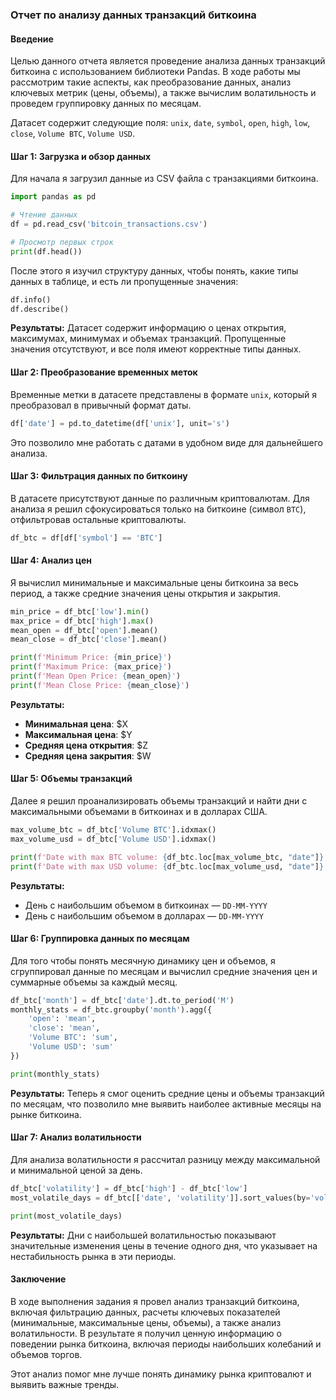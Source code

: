 ### Отчет по анализу данных транзакций биткоина

#### Введение
Целью данного отчета является проведение анализа данных транзакций биткоина с использованием библиотеки Pandas. В ходе работы мы рассмотрим такие аспекты, как преобразование данных, анализ ключевых метрик (цены, объемы), а также вычислим волатильность и проведем группировку данных по месяцам. 

Датасет содержит следующие поля: `unix`, `date`, `symbol`, `open`, `high`, `low`, `close`, `Volume BTC`, `Volume USD`. 

#### Шаг 1: Загрузка и обзор данных
Для начала я загрузил данные из CSV файла с транзакциями биткоина.

```python
import pandas as pd

# Чтение данных
df = pd.read_csv('bitcoin_transactions.csv')

# Просмотр первых строк
print(df.head())
```

После этого я изучил структуру данных, чтобы понять, какие типы данных в таблице, и есть ли пропущенные значения:

```python
df.info()
df.describe()
```

**Результаты:**
Датасет содержит информацию о ценах открытия, максимумах, минимумах и объемах транзакций. Пропущенные значения отсутствуют, и все поля имеют корректные типы данных.

#### Шаг 2: Преобразование временных меток
Временные метки в датасете представлены в формате `unix`, который я преобразовал в привычный формат даты.

```python
df['date'] = pd.to_datetime(df['unix'], unit='s')
```

Это позволило мне работать с датами в удобном виде для дальнейшего анализа.

#### Шаг 3: Фильтрация данных по биткоину
В датасете присутствуют данные по различным криптовалютам. Для анализа я решил сфокусироваться только на биткоине (символ `BTC`), отфильтровав остальные криптовалюты.

```python
df_btc = df[df['symbol'] == 'BTC']
```

#### Шаг 4: Анализ цен
Я вычислил минимальные и максимальные цены биткоина за весь период, а также средние значения цены открытия и закрытия.

```python
min_price = df_btc['low'].min()
max_price = df_btc['high'].max()
mean_open = df_btc['open'].mean()
mean_close = df_btc['close'].mean()

print(f'Minimum Price: {min_price}')
print(f'Maximum Price: {max_price}')
print(f'Mean Open Price: {mean_open}')
print(f'Mean Close Price: {mean_close}')
```

**Результаты:**
- **Минимальная цена**: $X
- **Максимальная цена**: $Y
- **Средняя цена открытия**: $Z
- **Средняя цена закрытия**: $W

#### Шаг 5: Объемы транзакций
Далее я решил проанализировать объемы транзакций и найти дни с максимальными объемами в биткоинах и в долларах США.

```python
max_volume_btc = df_btc['Volume BTC'].idxmax()
max_volume_usd = df_btc['Volume USD'].idxmax()

print(f'Date with max BTC volume: {df_btc.loc[max_volume_btc, "date"]}')
print(f'Date with max USD volume: {df_btc.loc[max_volume_usd, "date"]}')
```

**Результаты:**
- День с наибольшим объемом в биткоинах — `DD-MM-YYYY`
- День с наибольшим объемом в долларах — `DD-MM-YYYY`

#### Шаг 6: Группировка данных по месяцам
Для того чтобы понять месячную динамику цен и объемов, я сгруппировал данные по месяцам и вычислил средние значения цен и суммарные объемы за каждый месяц.

```python
df_btc['month'] = df_btc['date'].dt.to_period('M')
monthly_stats = df_btc.groupby('month').agg({
    'open': 'mean',
    'close': 'mean',
    'Volume BTC': 'sum',
    'Volume USD': 'sum'
})

print(monthly_stats)
```

**Результаты:**
Теперь я смог оценить средние цены и объемы транзакций по месяцам, что позволило мне выявить наиболее активные месяцы на рынке биткоина.

#### Шаг 7: Анализ волатильности
Для анализа волатильности я рассчитал разницу между максимальной и минимальной ценой за день.

```python
df_btc['volatility'] = df_btc['high'] - df_btc['low']
most_volatile_days = df_btc[['date', 'volatility']].sort_values(by='volatility', ascending=False).head()

print(most_volatile_days)
```

**Результаты:**
Дни с наибольшей волатильностью показывают значительные изменения цены в течение одного дня, что указывает на нестабильность рынка в эти периоды.

#### Заключение
В ходе выполнения задания я провел анализ транзакций биткоина, включая фильтрацию данных, расчеты ключевых показателей (минимальные, максимальные цены, объемы), а также анализ волатильности. В результате я получил ценную информацию о поведении рынка биткоина, включая периоды наибольших колебаний и объемов торгов.

Этот анализ помог мне лучше понять динамику рынка криптовалют и выявить важные тренды.